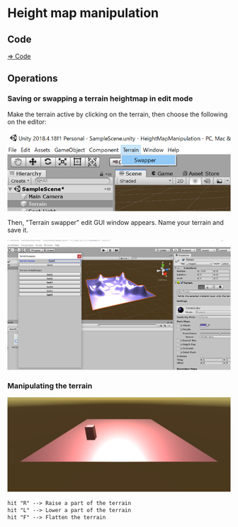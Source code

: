 # Height map manipulation

## Code

[=> Code](../HeightMapManipulation)

## Operations

### Saving or swapping a terrain heightmap in edit mode

Make the terrain active by clicking on the terrain, then choose the following on the editor:

![menu](./terrainswapper_menu.png)

Then, "Terrain swapper" edit GUI window appears. Name your terrain and save it.

![gui](./terrainswapper_gui.png)

### Manipulating the terrain

![heightmap](./heightmap.png)

```
hit "R" --> Raise a part of the terrain
hit "L" --> Lower a part of the terrain
hit "F" --> Flatten the terrain
```
